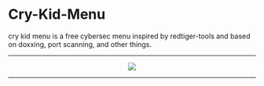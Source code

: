 # Cry-Kid-Menu
cry kid menu is a free cybersec menu inspired by redtiger-tools and based on doxxing, port scanning, and other things.

<hr>
<p align="center">
  <img src="https://imgbox.com/RMGRVRS">
</p>
<hr>
